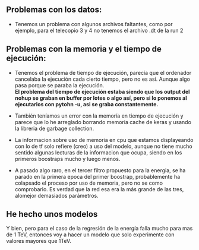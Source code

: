 ## Problemas con los datos: 

* Tenemos un problema con algunos archivos faltantes, como por ejemplo, para el telecopio 3 y 4 no tenemos el archivo .dt de la run 2

## Problemas con la memoria y el tiempo de ejecución:  

* Tenemos el problema de tiempo de ejecución, parecía que el ordenador cancelaba la ejecución cada cierto tiempo, pero no es así. Aunque algo pasa porque se paraba la ejecución.  
**El problema del tiempo de ejecución estaba siendo que los output del nohup se graban en buffer por lotes o algo así, pero si lo ponemos al ejecutarlos con pytohn -u, asi se graba constantemente.**  
* También teníamos un error con la memoría en tiempo de ejecución y parece que lo he arreglado borrando memoria cache de keras y usando la libreria de garbage collection.

* La informacion sobre uso de memoria en cpu que estamos displayeando con lo de tf solo refiere (creo) a uso del modelo, aunque no tiene mucho sentido algunas lecturas de la informacion que ocupa, siendo en los primeros boostraps mucho y luego menos.

* A pasado algo raro, en el tercer filtro propuesto para la energia, se ha parado en la primera epoca del primer boostrap, probablemente ha colapsado el proceso por uso de memoria, pero no se como comprobarlo. Es verdad que la red esa era la más grande de las tres, alomejor demasiados parámetros.


## He hecho unos modelos

Y bien, pero para el caso de la regresión de la energía falla mucho para mas de 1 TeV, entonces voy a hacer un modelo que solo experimente con valores mayores que 1TeV.